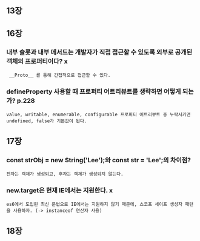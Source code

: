 ## 13장

## 16장

### 내부 슬롯과 내부 메서드는 개발자가 직접 접근할 수 있도록 외부로 공개된 객체의 프로퍼티이다? x
  
     __Proto__ 를 통해 간접적으로 접근할 수 있다.

### defineProperty 사용할 때 프로퍼티 어트리뷰트를 생략하면 어떻게 되는가? p.228

    value, writable, enumerable, configurable 프로퍼티 어트리뷰트 중 누락시키면 undefined, false가 기본값이 된다.
   
   
## 17장

### const strObj = new String('Lee');와 const str = 'Lee';의 차이점?
    
    전자는 객체가 생성되고, 후자는 객체가 생성되지 않는다.

### new.target은 현재 IE에서는 지원한다. x

    es6에서 도입된 최신 문법으로 IE에서는 지원하지 않기 때문에, 스코프 세이프 생성자 패턴을 사용하자. (-> instanceof 연산자 사용)
    

## 18장
